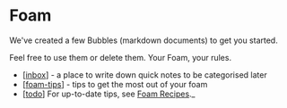 # Foam

We've created a few Bubbles (markdown documents) to get you started.

Feel free to use them or delete them. Your Foam, your rules.

- [[inbox]] - a place to write down quick notes to be categorised later
- [[foam-tips]] - tips to get the most out of your foam
- [[todo]]
For up-to-date tips, see [Foam Recipes](https://foambubble.github.io/foam/recipes)._

[//begin]: # "Autogenerated link references for markdown compatibility"
[inbox]: inbox "Inbox"
[foam-tips]: foam-tips "Foam tips"
[todo]: todo "Todo"
[//end]: # "Autogenerated link references"
